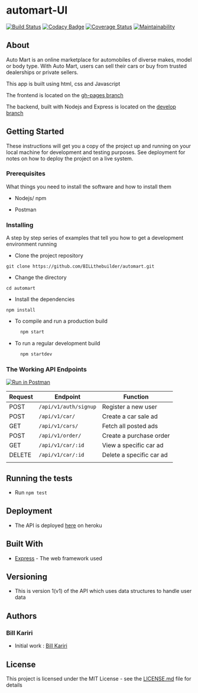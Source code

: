 # automart-UI
[![Build Status](https://travis-ci.org/BILLthebuilder/automart.svg?branch=develop)](https://travis-ci.org/BILLthebuilder/automart)
[![Codacy Badge](https://api.codacy.com/project/badge/Grade/49ef39d76a524574a1a17377fd577175)](https://www.codacy.com/app/BILLthebuilder/automart?utm_source=github.com&amp;utm_medium=referral&amp;utm_content=BILLthebuilder/automart&amp;utm_campaign=Badge_Grade)
[![Coverage Status](https://coveralls.io/repos/github/BILLthebuilder/automart/badge.svg?branch=develop)](https://coveralls.io/github/BILLthebuilder/automart?branch=develop)
[![Maintainability](https://api.codeclimate.com/v1/badges/ffb1d05cd6ce559cedcb/maintainability)](https://codeclimate.com/github/BILLthebuilder/automart/maintainability)

## About

Auto Mart is an online marketplace for automobiles of diverse makes, model or body type. With Auto Mart, users can sell their cars or buy from trusted dealerships or private sellers.

This app is built using html, css and Javascript

The frontend is located on the [gh-pages branch](https://github.com/BILLthebuilder/automart/tree/gh-pages)

The backend, built with Nodejs and Express is located on the [develop branch](https://github.com/BILLthebuilder/automart/tree/develop)


## Getting Started

These instructions will get you a copy of the project up and running on your local machine for development and testing purposes. See deployment for notes on how to deploy the project on a live system.

### Prerequisites

What things you need to install the software and how to install them

* Nodejs/ npm 
  
* Postman
  
### Installing

A step by step series of examples that tell you how to get a development environment running

* Clone the project repository
  
`git clone https://github.com/BILLthebuilder/automart.git`

* Change the directory
  
`cd automart`

* Install the dependencies
  
`npm install`

* To compile and run a production build
    ```bash
      npm start 
    ```

* To run a regular development build
    ```bash
      npm startdev 
    ```

### The Working API Endpoints
[![Run in Postman](https://run.pstmn.io/button.svg)](https://app.getpostman.com/run-collection/e8c72a3c6aec23d3251b)

| Request | Endpoint                              | Function                                          |
| ------- | ------------------------------------- | ------------------------------------------------- |
| POST    | `/api/v1/auth/signup`                 | Register a new user                               |
| POST    | `/api/v1/car/`                        | Create a car sale ad                              |
| GET     | `/api/v1/cars/`                       | Fetch all posted ads                              |
| POST    | `/api/v1/order/`                      | Create a purchase order                           |
| GET     |  `/api/v1/car/:id`                    | View a specific car ad                            |
| DELETE  | `/api/v1/car/:id`                     | Delete a specific car ad                          |
|         |                                       |                                                   |

## Running the tests

* Run  `npm test`

## Deployment

* The API is deployed [here](https://automart-api.herokuapp.com/) on heroku

## Built With

* [Express](http://expressjs.com) - The web framework used

## Versioning

* This is version 1(v1) of the API which uses data structures to handle user data 

## Authors

### Bill Kariri

* Initial work : [Bill Kariri](https://github.com/BILLthebuilder)

## License

This project is licensed under the MIT License - see the [LICENSE.md](LICENSE.md) file for details
